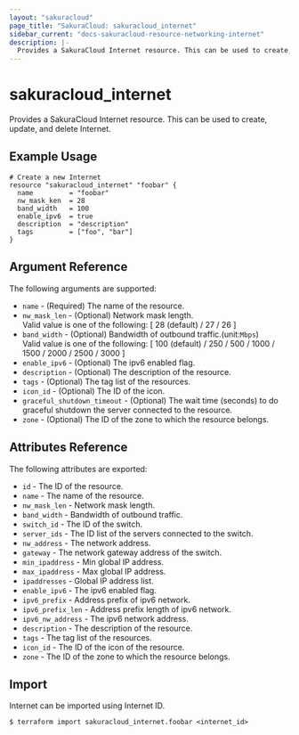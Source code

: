 ```yaml
---
layout: "sakuracloud"
page_title: "SakuraCloud: sakuracloud_internet"
sidebar_current: "docs-sakuracloud-resource-networking-internet"
description: |-
  Provides a SakuraCloud Internet resource. This can be used to create, update, and delete Internet.
---
```


# sakuracloud\_internet

Provides a SakuraCloud Internet resource. This can be used to create, update, and delete Internet.

## Example Usage

```hcl
# Create a new Internet
resource "sakuracloud_internet" "foobar" {
  name         = "foobar"
  nw_mask_ken  = 28
  band_width   = 100 
  enable_ipv6  = true
  description  = "description"
  tags         = ["foo", "bar"]
}
```

## Argument Reference

The following arguments are supported:

* `name` - (Required) The name of the resource.
* `nw_mask_len` - (Optional) Network mask length.  
Valid value is one of the following: [ 28 (default) / 27 / 26 ]
* `band_width` - (Optional) Bandwidth of outbound traffic.(unit:`Mbps`)  
Valid value is one of the following: [ 100 (default) / 250 / 500 / 1000 / 1500 / 2000 / 2500 / 3000 ]
* `enable_ipv6` - (Optional) The ipv6 enabled flag.
* `description` - (Optional) The description of the resource.
* `tags` - (Optional) The tag list of the resources.
* `icon_id` - (Optional) The ID of the icon.
* `graceful_shutdown_timeout` - (Optional) The wait time (seconds) to do graceful shutdown the server connected to the resource.
* `zone` - (Optional) The ID of the zone to which the resource belongs.

## Attributes Reference

The following attributes are exported:

* `id` - The ID of the resource.
* `name` - The name of the resource.
* `nw_mask_len` - Network mask length.
* `band_width` - Bandwidth of outbound traffic.
* `switch_id` - The ID of the switch.
* `server_ids` - The ID list of the servers connected to the switch.
* `nw_address` - The network address.
* `gateway` - The network gateway address of the switch.
* `min_ipaddress` - Min global IP address.
* `max_ipaddress` - Max global IP address.
* `ipaddresses` - Global IP address list.
* `enable_ipv6` - The ipv6 enabled flag.
* `ipv6_prefix` - Address prefix of ipv6 network.
* `ipv6_prefix_len` - Address prefix length of ipv6 network.
* `ipv6_nw_address` - The ipv6 network address.
* `description` - The description of the resource.
* `tags` - The tag list of the resources.
* `icon_id` - The ID of the icon of the resource.
* `zone` - The ID of the zone to which the resource belongs.

## Import

Internet can be imported using Internet ID.

```
$ terraform import sakuracloud_internet.foobar <internet_id>
```
